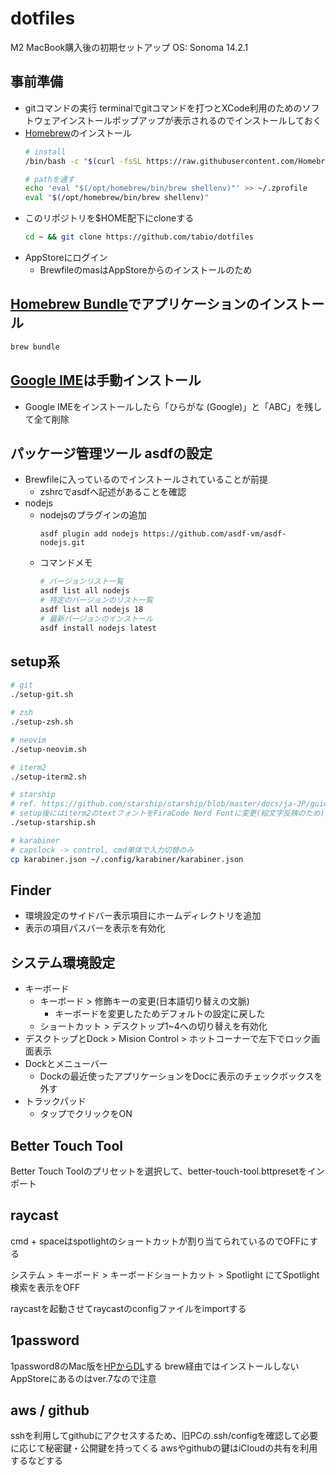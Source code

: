 # dotfiles

M2 MacBook購入後の初期セットアップ
OS: Sonoma 14.2.1

## 事前準備

- gitコマンドの実行
  terminalでgitコマンドを打つとXCode利用のためのソフトウェアインストールポップアップが表示されるのでインストールしておく
- [Homebrew](https://brew.sh/index_ja)のインストール
  ```sh
  # install
  /bin/bash -c "$(curl -fsSL https://raw.githubusercontent.com/Homebrew/install/HEAD/install.sh)"

  # pathを通す
  echo 'eval "$(/opt/homebrew/bin/brew shellenv)"' >> ~/.zprofile
  eval "$(/opt/homebrew/bin/brew shellenv)"
  ```
- このリポジトリを$HOME配下にcloneする
  ```sh
  cd ~ && git clone https://github.com/tabio/dotfiles
  ```
- AppStoreにログイン
  - BrewfileのmasはAppStoreからのインストールのため

## [Homebrew Bundle](https://github.com/Homebrew/homebrew-bundle)でアプリケーションのインストール

```sh
brew bundle
```

## [Google IME](https://www.google.co.jp/ime/)は手動インストール

- Google IMEをインストールしたら「ひらがな (Google)」と「ABC」を残して全て削除

## パッケージ管理ツール asdfの設定

- Brewfileに入っているのでインストールされていることが前提
    - zshrcでasdfへ記述があることを確認
- nodejs
    - nodejsのプラグインの追加
        ```shell
        asdf plugin add nodejs https://github.com/asdf-vm/asdf-nodejs.git
        ```
    - コマンドメモ
        ```sh
        # バージョンリスト一覧
        asdf list all nodejs
        # 特定のバージョンのリスト一覧
        asdf list all nodejs 18
        # 最新バージョンのインストール
        asdf install nodejs latest
        ```

## setup系

```sh
# git
./setup-git.sh

# zsh
./setup-zsh.sh

# neovim
./setup-neovim.sh

# iterm2
./setup-iterm2.sh

# starship
# ref. https://github.com/starship/starship/blob/master/docs/ja-JP/guide/README.md
# setup後にはiterm2のtextフォントをFiraCode Nerd Fontに変更(絵文字反映のため)
./setup-starship.sh

# karabiner
# capslock -> control, cmd単体で入力切替のみ
cp karabiner.json ~/.config/karabiner/karabiner.json
```

## Finder

- 環境設定のサイドバー表示項目にホームディレクトリを追加
- 表示の項目パスバーを表示を有効化


## システム環境設定

- キーボード
  - キーボード > 修飾キーの変更(日本語切り替えの文脈)
    - キーボードを変更したためデフォルトの設定に戻した
  - ショートカット > デスクトップ1~4への切り替えを有効化
- デスクトップとDock > Mision Control > ホットコーナーで左下でロック画面表示
- Dockとメニューバー
  - Dockの最近使ったアプリケーションをDocに表示のチェックボックスを外す
- トラックパッド
    - タップでクリックをON

## Better Touch Tool

Better Touch Toolのプリセットを選択して、better-touch-tool.bttpresetをインポート

## raycast

cmd + spaceはspotlightのショートカットが割り当てられているのでOFFにする

システム > キーボード > キーボードショートカット > Spotlight にてSpotlight検索を表示をOFF

raycastを起動させてraycastのconfigファイルをimportする

## 1password

1password8のMac版を[HPからDL](https://1password.com/jp/product/mac/)する
brew経由ではインストールしない
AppStoreにあるのはver.7なので注意

## aws / github

sshを利用してgithubにアクセスするため、旧PCの.ssh/configを確認して必要に応じて秘密鍵・公開鍵を持ってくる
awsやgithubの鍵はiCloudの共有を利用するなどする
